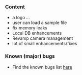 ### Content

- a logo ...
- user can load a sample file
- fix memory leaks
- Local DB enhancements
- Revamp camera management
- lot of small enhancements/fixes

### Known (major) bugs

- Find the known bugs list [here](https://github.com/lgs1920/studio/labels/bug)